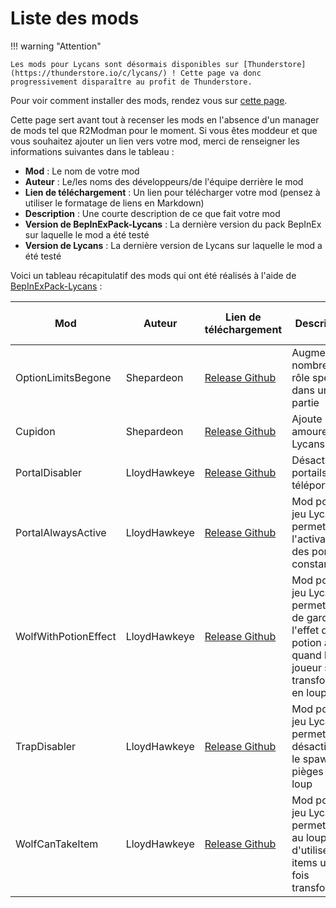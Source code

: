 # Liste des mods

!!! warning "Attention"

    Les mods pour Lycans sont désormais disponibles sur [Thunderstore](https://thunderstore.io/c/lycans/) ! Cette page va donc progressivement disparaître au profit de Thunderstore.

Pour voir comment installer des mods, rendez vous sur [cette page](https://lycans-modding.github.io/LMWiki/Jouer/Installer-des-mods/).

Cette page sert avant tout à recenser les mods en l'absence d'un manager de mods tel que R2Modman pour le moment.
Si vous êtes moddeur et que vous souhaitez ajouter un lien vers votre mod, merci de renseigner les informations suivantes dans le tableau : 

- **Mod** : Le nom de votre mod
- **Auteur** : Le/les noms des développeurs/de l'équipe derrière le mod
- **Lien de téléchargement** : Un lien pour télécharger votre mod (pensez à utiliser le formatage de liens en Markdown)
- **Description** : Une courte description de ce que fait votre mod
- **Version de BepInExPack-Lycans** : La dernière version du pack BepInEx sur laquelle le mod a été testé
- **Version de Lycans** : La dernière version de Lycans sur laquelle le mod a été testé

Voici un tableau récapitulatif des mods qui ont été réalisés à l'aide de [BepInExPack-Lycans](https://github.com/lycans-modding/BepInExPack-Lycans/releases) :

|Mod|Auteur|Lien de téléchargement|Description|Version de BepInExPack-Lycans|Version de Lycans|
|---|------|----------------------|-----------|----------------------------|----------------|
|OptionLimitsBegone|Shepardeon|[Release Github](https://github.com/Shepardeon/LycansMod-OptionsLimitsBegone/releases)|Augmente le nombre de rôle spéciaux dans une partie|5.4.2202|0.11.1|
|Cupidon|Shepardeon|[Release Github](https://github.com/Shepardeon/LycansMod-Cupidon/releases)|Ajoute les amoureux à Lycans|5.4.2202|0.11.1|
|PortalDisabler|LloydHawkeye|[Release Github](https://github.com/LloydHawkeye/Lycans-PortalDisabler/releases)|Désactive les portails de téléportation|5.4.2202|0.11.1|
|PortalAlwaysActive|LloydHawkeye|[Release Github](https://github.com/LloydHawkeye/Lycans-PortalAlwaysActive/releases)|Mod pour le jeu Lycans permettant l'activation des portails constant|5.4.2202|0.11.1|
|WolfWithPotionEffect|LloydHawkeye|[Release Github](https://github.com/LloydHawkeye/Lycans-WolfWithPotionEffect/releases)|Mod pour le jeu Lycans permettant de garder l'effet d'une potion active quand le joueur se transforme en loup|5.4.2202|0.11.1|
|TrapDisabler|LloydHawkeye|[Release Github](https://github.com/LloydHawkeye/Lycans-TrapDisabler/releases)|Mod pour le jeu Lycans permettant la désactivation le spawn des pièges à loup|5.4.2202|0.11.1|
|WolfCanTakeItem|LloydHawkeye|[Release Github](https://github.com/LloydHawkeye/Lycans-WolfCanTakeItem/releases)|Mod pour le jeu Lycans permettant au loup d'utiliser les items une fois transformé|5.4.2202|0.11.1|